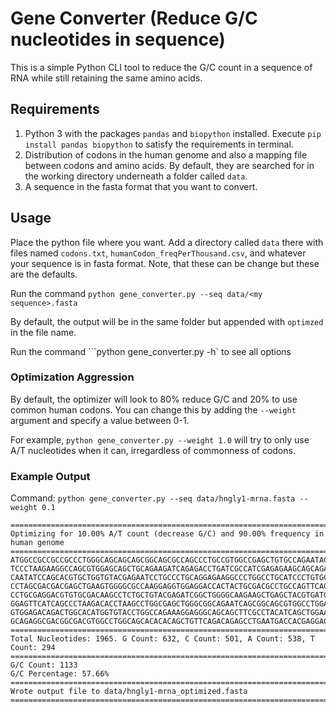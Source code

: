 # Gene Converter (Reduce G/C nucleotides in sequence)

This is a simple Python CLI tool to reduce the G/C count in a sequence of RNA while still retaining the same amino acids.

## Requirements
1. Python 3 with the packages `pandas` and `biopython` installed. Execute `pip install pandas biopython` to satisfy the requirements in terminal.
2. Distribution of codons in the human genome and also a mapping file between codons and amino acids. By default, they are searched for in the working directory underneath a folder called `data`.
3. A sequence in the fasta format that you want to convert.

## Usage
Place the python file where you want. Add a directory called `data` there with files named `codons.txt`, `humanCodon_freqPerThousand.csv`, and whatever your sequence is in fasta format. Note, that these can be change but these are the defaults.

Run the command
```python gene_converter.py --seq data/<my sequence>.fasta```

By default, the output will be in the same folder but appended with `optimzed` in the file name.

Run the command
```python gene_converter.py -h` to see all options

### Optimization Aggression

By default, the optimizer will look to 80% reduce G/C and 20% to use common human codons. You can change this by adding the `--weight` argument and specify a value between 0-1.

For example,
```python gene_converter.py --weight 1.0``` will try to only use A/T nucleotides when it can, irregardless of commonness of codons.

### Example Output

Command: `python gene_converter.py --seq data/hngly1-mrna.fasta --weight 0.1`

```
=========================================================================================================================================================================================================================================================================
Optimizing for 10.00% A/T count (decrease G/C) and 90.00% frequency in human genome
=========================================================================================================================================================================================================================================================================
ATGGCCGCCGCCGCCCTGGGCAGCAGCAGCGGCAGCGCCAGCCCTGCCGTGGCCGAGCTGTGCCAGAATACACCTGAGACATTCCTGGAGGCCAGCAAGCTGCTGCTGACATACGCCGACAATATCCTGAGAAATCCTAATGACGAGAAGTACAGAAGCATCAGAATCGGCAATACAGCCTTCAGCACAAGACTGCTGCCTGTGAGAGGCGCCGTGGAGTGCCTGTTCGAGATGGGCTTCGAGGAGGGCGAGACACACCTGATCT
TCCCTAAGAAGGCCAGCGTGGAGCAGCTGCAGAAGATCAGAGACCTGATCGCCATCGAGAGAAGCAGCAGACTGGACGGCAGCAATAAGAGCCACAAGGTGAAGAGCAGCCAGCAGCCTGCCGCCAGCACACAGCTGCCTACAACACCTAGCAGCAATCCTAGCGGCCTGAATCAGCACACAAGAAATAGACAGGGCCAGAGCAGCGACCCTCCTAGCGCCAGCACAGTGGCCGCCGACAGCGCCATCCTGGAGGTGCTGCAGAG
CAATATCCAGCACGTGCTGGTGTACGAGAATCCTGCCCTGCAGGAGAAGGCCCTGGCCTGCATCCCTGTGCAGGAGCTGAAGAGAAAGAGCCAGGAGAAGCTGAGCAGAGCCAGAAAGCTGGACAAGGGCATCAATATCAGCGACGAGGACTTCCTGCTGCTGGAGCTGCTGCACTGGTTCAAGGAGGAGTTCTTCCACTGGGTGAATAATGTGCTGTGCAGCAAGTGCGGCGGCCAGACAAGAAGCAGAGACAGAAGCCTGCTG
CCTAGCGACGACGAGCTGAAGTGGGGCGCCAAGGAGGTGGAGGACCACTACTGCGACGCCTGCCAGTTCAGCAATAGATTCCCTAGATACAATAATCCTGAGAAGCTGCTGGAGACAAGATGCGGCAGATGCGGCGAGTGGGCCAATTGCTTCACACTGTGCTGCAGAGCCGTGGGCTTCGAGGCCAGATACGTGTGGGACTACACAGACCACGTGTGGACAGAGGTGTACAGCCCTAGCCAGCAGAGATGGCTGCACTGCGACG
CCTGCGAGGACGTGTGCGACAAGCCTCTGCTGTACGAGATCGGCTGGGGCAAGAAGCTGAGCTACGTGATCGCCTTCAGCAAGGACGAGGTGGTGGACGTGACATGGAGATACAGCTGCAAGCACGAGGAGGTGATCGCCAGAAGAACAAAGGTGAAGGAGGCCCTGCTGAGAGACACAATCAATGGCCTGAATAAGCAGAGACAGCTGTTCCTGAGCGAGAATAGAAGAAAGGAGCTGCTGCAGAGAATCATCGTGGAGCTGGT
GGAGTTCATCAGCCCTAAGACACCTAAGCCTGGCGAGCTGGGCGGCAGAATCAGCGGCAGCGTGGCCTGGAGAGTGGCCAGAGGCGAGATGGGCCTGCAGAGAAAGGAGACACTGTTCATCCCTTGCGAGAATGAGAAGATCAGCAAGCAGCTGCACCTGTGCTACAATATCGTGAAGGACAGATACGTGAGAGTGAGCAATAATAATCAGACAATCAGCGGCTGGGAGAATGGCGTGTGGAAGATGGAGAGCATCTTCAGAAAG
GTGGAGACAGACTGGCACATGGTGTACCTGGCCAGAAAGGAGGGCAGCAGCTTCGCCTACATCAGCTGGAAGTTCGAGTGCGGCAGCGTGGGCCTGAAGGTGGACAGCATCAGCATCAGAACAAGCAGCCAGACATTCCAGACAGGCACAGTGGAGTGGAAGCTGAGAAGCGACACAGCCCAGGTGGAGCTGACAGGCGACAATAGCCTGCACAGCTACGCCGACTTCAGCGGCGCCACAGAGGTGATCCTGGAGGCCGAGCTGA
GCAGAGGCGACGGCGACGTGGCCTGGCAGCACACACAGCTGTTCAGACAGAGCCTGAATGACCACGAGGAGAATTGCCTGGAGATCATCATCAAGTTCAGCGACCTGTGA
=========================================================================================================================================================================================================================================================================
Total Nucleotides: 1965. G Count: 632, C Count: 501, A Count: 538, T Count: 294
=========================================================================================================================================================================================================================================================================
G/C Count: 1133
G/C Percentage: 57.66%
=========================================================================================================================================================================================================================================================================
Wrote output file to data/hngly1-mrna_optimized.fasta
=========================================================================================================================================================================================================================================================================
```

